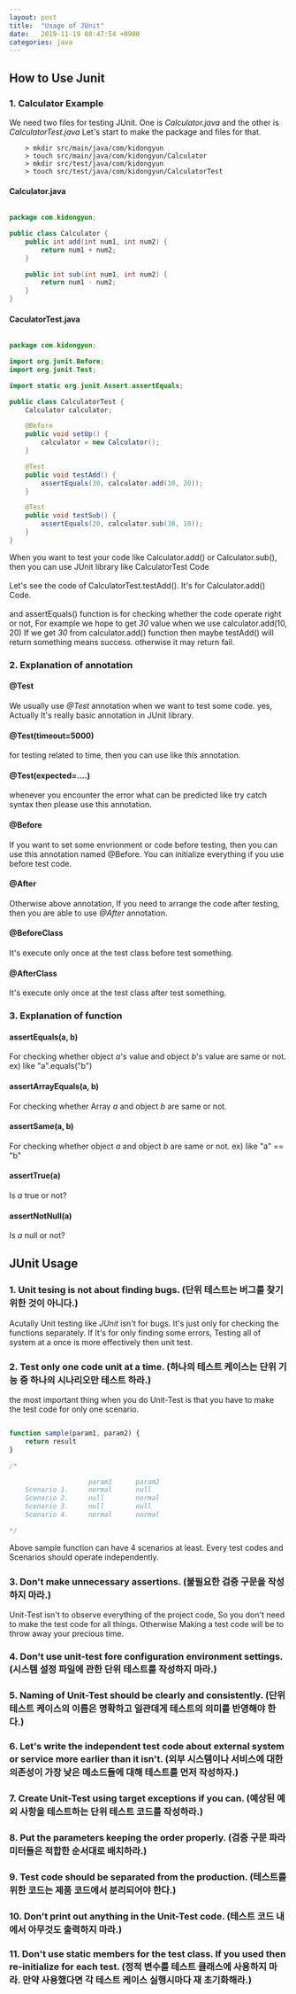 ```yaml
---
layout: post
title:  "Usage of JUnit"
date:   2019-11-19 08:47:54 +0900
categories: java
---
```


## How to Use Junit

### 1. Calculator Example

We need two files for testing JUnit. One is _Calculator.java_ and the other is _CalculatorTest.java_ Let's start to make the package and files for that.

```
    > mkdir src/main/java/com/kidongyun
    > touch src/main/java/com/kidongyun/Calculator
    > mkdir src/test/java/com/kidongyun
    > touch src/test/java/com/kidongyun/CalculatorTest
```

#### Calculator.java

```java

package com.kidongyun;

public class Calculator {
    public int add(int num1, int num2) {
        return num1 + num2;
    }

    public int sub(int num1, int num2) {
        return num1 - num2;
    }
}

```

#### CaculatorTest.java

```java

package com.kidongyun;

import org.junit.Before;
import org.junit.Test;

import static org.junit.Assert.assertEquals;

public class CalculatorTest {
    Calculator calculator;

    @Before
    public void setUp() {
        calculator = new Calculator();
    }

    @Test
    public void testAdd() {
        assertEquals(30, calculator.add(10, 20));
    }

    @Test
    public void testSub() {
        assertEquals(20, calculator.sub(30, 10));
    }
}

```

When you want to test your code like Calculator.add() or Calculator.sub(), then you can use JUnit library like CalculatorTest Code <br><br> Let's see the code of CalculatorTest.testAdd(). It's for Calculator.add() Code. <br><br> and assertEquals() function is for checking whether the code operate right or not, For example we hope to get _30_ value when we use calculator.add(10, 20) If we get _30_ from calculator.add() function then maybe testAdd() will return something means success. otherwise it may return fail.

### 2. Explanation of annotation

#### @Test

We usually use _@Test_ annotation when we want to test some code. yes, Actually It's really basic annotation in JUnit library.

#### @Test(timeout=5000)

for testing related to time, then you can use like this annotation.

#### @Test(expected=....)

whenever you encounter the error what can be predicted like try catch syntax then please use this annotation.

#### @Before

If you want to set some envrionment or code before testing, then you can use this annotation named @Before. You can initialize everything if you use before test code.

#### @After

Otherwise above annotation, If you need to arrange the code after testing, then you are able to use _@After_ annotation.

#### @BeforeClass

It's execute only once at the test class before test something.

#### @AfterClass

It's execute only once at the test class after test something.

### 3. Explanation of function

#### assertEquals(a, b)

For checking whether object _a_'s value and object _b_'s value are same or not. ex) like "a".equals("b")

#### assertArrayEquals(a, b)

For checking whether Array _a_ and object _b_ are same or not.

#### assertSame(a, b)

For checking whether object _a_ and object _b_ are same or not. ex) like "a" == "b"

#### assertTrue(a)

Is _a_ true or not?

#### assertNotNull(a)

Is _a_ null or not?

## JUnit Usage

### 1. Unit tesing is not about finding bugs. (단위 테스트는 버그를 찾기 위한 것이 아니다.)

Acutally Unit testing like _JUnit_ isn't for bugs. It's just only for checking the functions separately. If It's for only finding some errors, Testing all of system at a once is more effectively then unit test.

### 2. Test only one code unit at a time. (하나의 테스트 케이스는 단위 기능 중 하나의 시나리오만 테스트 하라.)

the most important thing when you do Unit-Test is that you have to make the test code for only one scenario.

```js

function sample(param1, param2) {
    return result
}

/*

                    param1      param2
    Scenario 1.     normal      null
    Scenario 2.     null        normal
    Scenario 3.     null        null
    Scenario 4.     normal      normal

*/

```

Above sample function can have 4 scenarios at least. Every test codes and Scenarios should operate independently.

### 3. Don't make unnecessary assertions. (불필요한 검증 구문을 작성하지 마라.)

Unit-Test isn't to observe everything of the project code, So you don't need to make the test code for all things. Otherwise Making a test code will be to throw away your precious time.

### 4. Don't use unit-test fore configuration environment settings. (시스템 설정 파일에 관한 단위 테스트를 작성하지 마라.)

### 5. Naming of Unit-Test should be clearly and consistently. (단위 테스트 케이스의 이름은 명확하고 일관데게 테스트의 의미를 반영해야 한다.)

### 6. Let's write the independent test code about external system or service more earlier than it isn't. (외부 시스템이나 서비스에 대한 의존성이 가장 낮은 메소드들에 대해 테스트를 먼저 작성하자.)

### 7. Create Unit-Test using target exceptions if you can. (예상된 예외 사항을 테스트하는 단위 테스트 코드를 작성하라.)

### 8. Put the parameters keeping the order properly. (검증 구문 파라미터들은 적합한 순서대로 배치하라.)

### 9. Test code should be separated from the production. (테스트를 위한 코드는 제품 코드에서 분리되어야 한다.)

### 10. Don't print out anything in the Unit-Test code. (테스트 코드 내에서 아무것도 출력하지 마라.)

### 11. Don't use static members for the test class. If you used then re-initialize for each test. (정적 변수를 테스트 클래스에 사용하지 마라. 만약 사용했다면 각 테스트 케이스 실행시마다 재 초기화해라.)